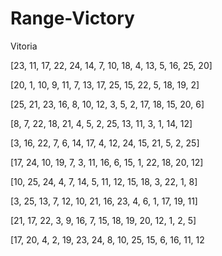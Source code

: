 # Range-Victory
Vitoria

[23, 11, 17, 22, 24, 14, 7, 10, 18, 4, 13, 5, 16, 25, 20]

[20, 1, 10, 9, 11, 7, 13, 17, 25, 15, 22, 5, 18, 19, 2]

[25, 21, 23, 16, 8, 10, 12, 3, 5, 2, 17, 18, 15, 20, 6]

[8, 7, 22, 18, 21, 4, 5, 2, 25, 13, 11, 3, 1, 14, 12]

[3, 16, 22, 7, 6, 14, 17, 4, 12, 24, 15, 21, 5, 2, 25]

[17, 24, 10, 19, 7, 3, 11, 16, 6, 15, 1, 22, 18, 20, 12]

[10, 25, 24, 4, 7, 14, 5, 11, 12, 15, 18, 3, 22, 1, 8]

[3, 25, 13, 7, 12, 10, 21, 16, 23, 4, 6, 1, 17, 19, 11]

[21, 17, 22, 3, 9, 16, 7, 15, 18, 19, 20, 12, 1, 2, 5]

[17, 20, 4, 2, 19, 23, 24, 8, 10, 25, 15, 6, 16, 11, 12
